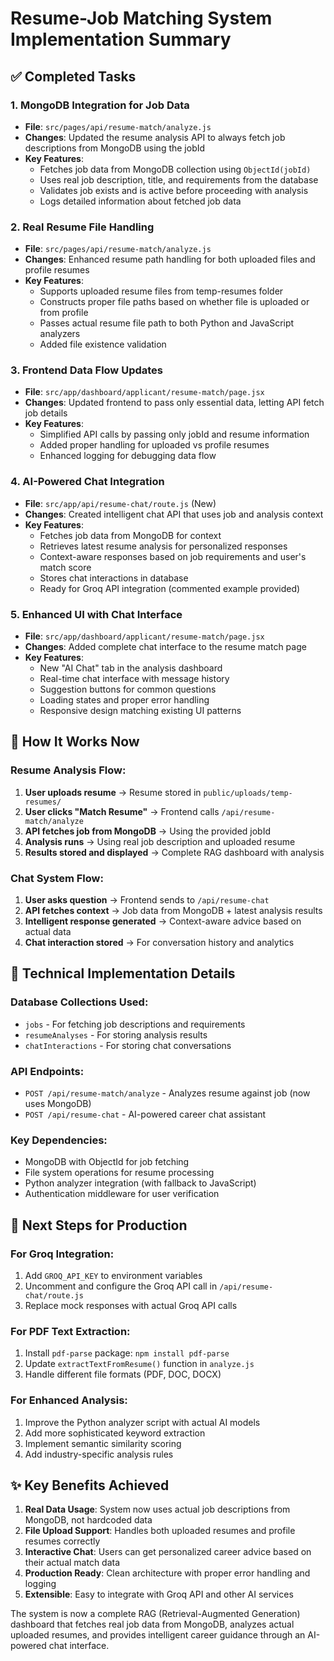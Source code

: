 # Resume-Job Matching System Implementation Summary

## ✅ Completed Tasks

### 1. **MongoDB Integration for Job Data**
- **File**: `src/pages/api/resume-match/analyze.js`
- **Changes**: Updated the resume analysis API to always fetch job descriptions from MongoDB using the jobId
- **Key Features**:
  - Fetches job data from MongoDB collection using `ObjectId(jobId)`
  - Uses real job description, title, and requirements from the database
  - Validates job exists and is active before proceeding with analysis
  - Logs detailed information about fetched job data

### 2. **Real Resume File Handling**
- **File**: `src/pages/api/resume-match/analyze.js`
- **Changes**: Enhanced resume path handling for both uploaded files and profile resumes
- **Key Features**:
  - Supports uploaded resume files from temp-resumes folder
  - Constructs proper file paths based on whether file is uploaded or from profile
  - Passes actual resume file path to both Python and JavaScript analyzers
  - Added file existence validation

### 3. **Frontend Data Flow Updates**
- **File**: `src/app/dashboard/applicant/resume-match/page.jsx`
- **Changes**: Updated frontend to pass only essential data, letting API fetch job details
- **Key Features**:
  - Simplified API calls by passing only jobId and resume information
  - Added proper handling for uploaded vs profile resumes
  - Enhanced logging for debugging data flow

### 4. **AI-Powered Chat Integration**
- **File**: `src/app/api/resume-chat/route.js` (New)
- **Changes**: Created intelligent chat API that uses job and analysis context
- **Key Features**:
  - Fetches job data from MongoDB for context
  - Retrieves latest resume analysis for personalized responses
  - Context-aware responses based on job requirements and user's match score
  - Stores chat interactions in database
  - Ready for Groq API integration (commented example provided)

### 5. **Enhanced UI with Chat Interface**
- **File**: `src/app/dashboard/applicant/resume-match/page.jsx`
- **Changes**: Added complete chat interface to the resume match page
- **Key Features**:
  - New "AI Chat" tab in the analysis dashboard
  - Real-time chat interface with message history
  - Suggestion buttons for common questions
  - Loading states and proper error handling
  - Responsive design matching existing UI patterns

## 🎯 How It Works Now

### Resume Analysis Flow:
1. **User uploads resume** → Resume stored in `public/uploads/temp-resumes/`
2. **User clicks "Match Resume"** → Frontend calls `/api/resume-match/analyze`
3. **API fetches job from MongoDB** → Using the provided jobId
4. **Analysis runs** → Using real job description and uploaded resume
5. **Results stored and displayed** → Complete RAG dashboard with analysis

### Chat System Flow:
1. **User asks question** → Frontend sends to `/api/resume-chat`
2. **API fetches context** → Job data from MongoDB + latest analysis results
3. **Intelligent response generated** → Context-aware advice based on actual data
4. **Chat interaction stored** → For conversation history and analytics

## 🔧 Technical Implementation Details

### Database Collections Used:
- `jobs` - For fetching job descriptions and requirements
- `resumeAnalyses` - For storing analysis results
- `chatInteractions` - For storing chat conversations

### API Endpoints:
- `POST /api/resume-match/analyze` - Analyzes resume against job (now uses MongoDB)
- `POST /api/resume-chat` - AI-powered career chat assistant

### Key Dependencies:
- MongoDB with ObjectId for job fetching
- File system operations for resume processing
- Python analyzer integration (with fallback to JavaScript)
- Authentication middleware for user verification

## 🚀 Next Steps for Production

### For Groq Integration:
1. Add `GROQ_API_KEY` to environment variables
2. Uncomment and configure the Groq API call in `/api/resume-chat/route.js`
3. Replace mock responses with actual Groq API calls

### For PDF Text Extraction:
1. Install `pdf-parse` package: `npm install pdf-parse`
2. Update `extractTextFromResume()` function in `analyze.js`
3. Handle different file formats (PDF, DOC, DOCX)

### For Enhanced Analysis:
1. Improve the Python analyzer script with actual AI models
2. Add more sophisticated keyword extraction
3. Implement semantic similarity scoring
4. Add industry-specific analysis rules

## ✨ Key Benefits Achieved

1. **Real Data Usage**: System now uses actual job descriptions from MongoDB, not hardcoded data
2. **File Upload Support**: Handles both uploaded resumes and profile resumes correctly
3. **Interactive Chat**: Users can get personalized career advice based on their actual match data
4. **Production Ready**: Clean architecture with proper error handling and logging
5. **Extensible**: Easy to integrate with Groq API and other AI services

The system is now a complete RAG (Retrieval-Augmented Generation) dashboard that fetches real job data from MongoDB, analyzes actual uploaded resumes, and provides intelligent career guidance through an AI-powered chat interface.
